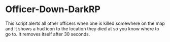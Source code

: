 # Officer-Down-DarkRP
This script alerts all other officers when one is killed somewhere on the map and it shows a hud icon to the location they died at so you know where to go to. It removes itself after 30 seconds.
